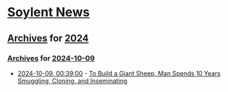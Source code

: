 # [Soylent News](../../../README.md)

## [Archives](../../index.md) for [2024](../index.md)

### [Archives](../../index.md) for [2024-10-09](index.md)

* [2024-10-09, 00:39:00](https://soylentnews.org/article.pl?sid=24/10/08/0241202&from=rss) - [To Build a Giant Sheep, Man Spends 10 Years Smuggling, Cloning, and Inseminating](https://soylentnews.org/article.pl?sid=24/10/08/0241202&from=rss)
